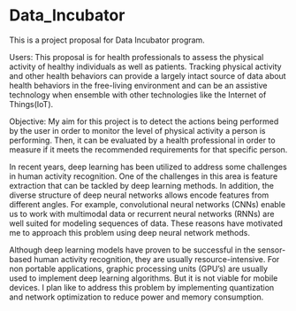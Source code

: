 # Data_Incubator
This is a project proposal for Data Incubator program. 

Users: This proposal is for health professionals to assess the physical activity of healthy individuals as well as patients. Tracking physical activity and other health behaviors can provide a largely intact source of data about health behaviors in the free-living environment and can be an assistive technology when ensemble with other technologies like the Internet of Things(IoT).

Objective: My aim for this project is to detect the actions being performed by the user in order to monitor the level of physical activity a person is performing. Then, it can be evaluated by a health professional in order to measure if it meets the recommended requirements for that specific person. 

In recent years, deep learning has been utilized to address some challenges in human activity recognition. One of the challenges in this area is feature extraction that can be tackled by deep learning methods. In addition, the diverse structure of deep neural networks allows encode features from different angles. For example, convolutional neural networks (CNNs) enable us to work with multimodal data or recurrent neural networks (RNNs) are well suited for modeling sequences of data. These reasons have motivated me to approach this problem using deep neural network methods.  

Although deep learning models have proven to be successful in the sensor-based human activity recognition, they are usually resource-intensive. For non portable applications, graphic processing units (GPU’s) are usually used to implement deep learning algorithms. But it is not viable for mobile devices. I plan like to address this problem by implementing quantization and network optimization to reduce power and memory consumption.
